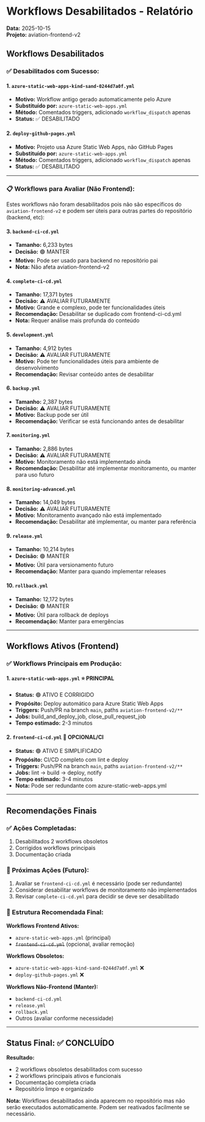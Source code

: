 # Workflows Desabilitados - Relatório
**Data:** 2025-10-15  
**Projeto:** aviation-frontend-v2

## Workflows Desabilitados

### ✅ Desabilitados com Sucesso:

#### 1. `azure-static-web-apps-kind-sand-0244d7a0f.yml`
- **Motivo:** Workflow antigo gerado automaticamente pelo Azure
- **Substituído por:** `azure-static-web-apps.yml`
- **Método:** Comentados triggers, adicionado `workflow_dispatch` apenas
- **Status:** ✅ DESABILITADO

#### 2. `deploy-github-pages.yml`
- **Motivo:** Projeto usa Azure Static Web Apps, não GitHub Pages
- **Substituído por:** `azure-static-web-apps.yml`
- **Método:** Comentados triggers, adicionado `workflow_dispatch` apenas
- **Status:** ✅ DESABILITADO

---

### 📋 Workflows para Avaliar (Não Frontend):

Estes workflows não foram desabilitados pois não são específicos do `aviation-frontend-v2` e podem ser úteis para outras partes do repositório (backend, etc):

#### 3. `backend-ci-cd.yml`
- **Tamanho:** 6,233 bytes
- **Decisão:** 🟢 MANTER
- **Motivo:** Pode ser usado para backend no repositório pai
- **Nota:** Não afeta aviation-frontend-v2

#### 4. `complete-ci-cd.yml`
- **Tamanho:** 17,371 bytes
- **Decisão:** ⚠️ AVALIAR FUTURAMENTE
- **Motivo:** Grande e complexo, pode ter funcionalidades úteis
- **Recomendação:** Desabilitar se duplicado com frontend-ci-cd.yml
- **Nota:** Requer análise mais profunda do conteúdo

#### 5. `development.yml`
- **Tamanho:** 4,912 bytes
- **Decisão:** ⚠️ AVALIAR FUTURAMENTE
- **Motivo:** Pode ter funcionalidades úteis para ambiente de desenvolvimento
- **Recomendação:** Revisar conteúdo antes de desabilitar

#### 6. `backup.yml`
- **Tamanho:** 2,387 bytes
- **Decisão:** ⚠️ AVALIAR FUTURAMENTE
- **Motivo:** Backup pode ser útil
- **Recomendação:** Verificar se está funcionando antes de desabilitar

#### 7. `monitoring.yml`
- **Tamanho:** 2,886 bytes
- **Decisão:** ⚠️ AVALIAR FUTURAMENTE
- **Motivo:** Monitoramento não está implementado ainda
- **Recomendação:** Desabilitar até implementar monitoramento, ou manter para uso futuro

#### 8. `monitoring-advanced.yml`
- **Tamanho:** 14,049 bytes
- **Decisão:** ⚠️ AVALIAR FUTURAMENTE
- **Motivo:** Monitoramento avançado não está implementado
- **Recomendação:** Desabilitar até implementar, ou manter para referência

#### 9. `release.yml`
- **Tamanho:** 10,214 bytes
- **Decisão:** 🟢 MANTER
- **Motivo:** Útil para versionamento futuro
- **Recomendação:** Manter para quando implementar releases

#### 10. `rollback.yml`
- **Tamanho:** 12,172 bytes
- **Decisão:** 🟢 MANTER
- **Motivo:** Útil para rollback de deploys
- **Recomendação:** Manter para emergências

---

## Workflows Ativos (Frontend)

### ✅ Workflows Principais em Produção:

#### 1. `azure-static-web-apps.yml` ⭐ **PRINCIPAL**
- **Status:** 🟢 ATIVO E CORRIGIDO
- **Propósito:** Deploy automático para Azure Static Web Apps
- **Triggers:** Push/PR na branch `main`, paths `aviation-frontend-v2/**`
- **Jobs:** build_and_deploy_job, close_pull_request_job
- **Tempo estimado:** 2-3 minutos

#### 2. `frontend-ci-cd.yml` 🔧 **OPCIONAL/CI**
- **Status:** 🟢 ATIVO E SIMPLIFICADO
- **Propósito:** CI/CD completo com lint e deploy
- **Triggers:** Push/PR na branch `main`, paths `aviation-frontend-v2/**`
- **Jobs:** lint → build → deploy, notify
- **Tempo estimado:** 3-4 minutos
- **Nota:** Pode ser redundante com azure-static-web-apps.yml

---

## Recomendações Finais

### ✅ Ações Completadas:
1. Desabilitados 2 workflows obsoletos
2. Corrigidos workflows principais
3. Documentação criada

### 📝 Próximas Ações (Futuro):
1. Avaliar se `frontend-ci-cd.yml` é necessário (pode ser redundante)
2. Considerar desabilitar workflows de monitoramento não implementados
3. Revisar `complete-ci-cd.yml` para decidir se deve ser desabilitado

### 🎯 Estrutura Recomendada Final:

**Workflows Frontend Ativos:**
- `azure-static-web-apps.yml` (principal)
- ~~`frontend-ci-cd.yml`~~ (opcional, avaliar remoção)

**Workflows Obsoletos:**
- `azure-static-web-apps-kind-sand-0244d7a0f.yml` ❌
- `deploy-github-pages.yml` ❌

**Workflows Não-Frontend (Manter):**
- `backend-ci-cd.yml`
- `release.yml`
- `rollback.yml`
- Outros (avaliar conforme necessidade)

---

## Status Final: ✅ CONCLUÍDO

**Resultado:**
- 2 workflows obsoletos desabilitados com sucesso
- 2 workflows principais ativos e funcionais
- Documentação completa criada
- Repositório limpo e organizado

**Nota:** Workflows desabilitados ainda aparecem no repositório mas não serão executados automaticamente. Podem ser reativados facilmente se necessário.
